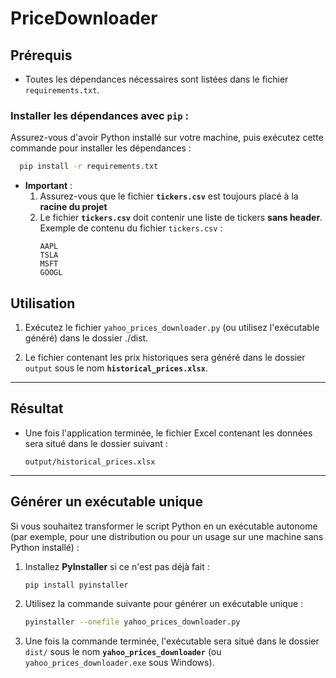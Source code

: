 # PriceDownloader
## Prérequis
- Toutes les dépendances nécessaires sont listées dans le fichier `requirements.txt`.
### Installer les dépendances avec `pip` :
Assurez-vous d'avoir Python installé sur votre machine, puis exécutez cette commande pour installer les dépendances :
```bash
  pip install -r requirements.txt
```
- **Important** : 
  1. Assurez-vous que le fichier **`tickers.csv`** est toujours placé à la **racine du projet**
  2. Le fichier **`tickers.csv`** doit contenir une liste de tickers **sans header**.  
     Exemple de contenu du fichier `tickers.csv` :
     ```csv
     AAPL
     TSLA
     MSFT
     GOOGL
     ```
## Utilisation

1. Exécutez le fichier `yahoo_prices_downloader.py` (ou utilisez l'exécutable généré) dans le dossier ./dist.

2. Le fichier contenant les prix historiques sera généré dans le dossier `output` sous le nom **`historical_prices.xlsx`**.

---
## Résultat

- Une fois l'application terminée, le fichier Excel contenant les données sera situé dans le dossier suivant :
  ```
  output/historical_prices.xlsx
  ```
---

## Générer un exécutable unique

Si vous souhaitez transformer le script Python en un exécutable autonome (par exemple, pour une distribution ou pour un usage sur une machine sans Python installé) :

1. Installez **PyInstaller** si ce n'est pas déjà fait :
   ```bash
   pip install pyinstaller
   ```

2. Utilisez la commande suivante pour générer un exécutable unique :
   ```bash
   pyinstaller --onefile yahoo_prices_downloader.py
   ```

3. Une fois la commande terminée, l'exécutable sera situé dans le dossier `dist/` sous le nom **`yahoo_prices_downloader`** (ou `yahoo_prices_downloader.exe` sous Windows).
     